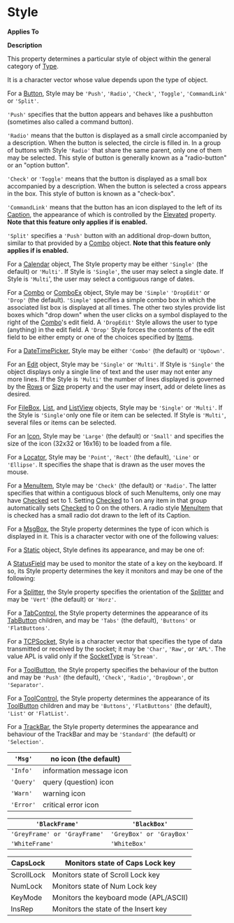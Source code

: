 




<h1 class="heading"><span class="name">Style</span></h1>

**Applies To**


**Description**


This property determines a particular style of object within the general
category of [Type](type.md).



It is a character vector whose value depends upon the type of object.


For a [Button](./button.md), Style may be `'Push'`,
`'Radio'`, `'Check'`, `'Toggle'`, `'CommandLink'` or `'Split'`.


`'Push'` specifies that the button
appears and behaves like a pushbutton (sometimes also called a command button).


`'Radio'` means that the button is
displayed as a small circle accompanied by a description. When the button is
selected, the circle is filled in. In a group of buttons with Style `'Radio'` that share the same parent, only one of them may be selected. This style of
button is generally known as a "radio-button" or an "option
button".


`'Check'` or `'Toggle'` means that the button is
displayed as a small box accompanied by a description. When the button is
selected a cross appears in the box. This style of button is known as a
"check-box".


`'CommandLink'` means that the button has an icon displayed to the left of its [Caption](caption.md), the appearance of which is controlled by the  [Elevated](elevated.md) property. 
**Note that this feature only applies if is enabled.**


`'Split'` specifies a `'Push'` button with an additional drop-down button, similar to that provided by a [Combo](./combo.md) object. 
**Note that this feature only applies if is enabled.**


For a [Calendar](./calendar.md) object, The Style property
may be either `'Single'` (the default) or `'Multi'`.
If Style is `'Single'`, the user may select
a single date. If Style is `'Multi`', the
user may select a contiguous range of dates.


For a [Combo](./combo.md) or [ComboEx](./comboex.md) object, Style may be `'Simple'` `'DropEdit'` or `'Drop'` (the default). `'Simple'` specifies a simple combo box in which the associated list box is displayed at
all times. The other two styles provide list boxes which "drop down"
when the user clicks on a symbol displayed to the right of the [Combo](./combo.md)'s
edit field. A `'DropEdit'` Style allows the
user to type (anything) in the edit field. A `'Drop'` Style forces the contents of the edit field to be either empty or
one of the choices specified by [Items](items.md).


For a [DateTimePicker](./datetimepicker.md), Style may be
either `'Combo'` (the default) or `'UpDown'`.


For an [Edit](./edit.md) object, Style may be `'Single'` or `'Multi'`. If Style is `'Single'` the object displays only a single line of text and the user may not enter any
more lines. If the Style is `'Multi'` the
number of lines displayed is governed by the [Rows](rows.md) or [Size](size.md) property and the user may insert, add
or delete lines as desired.


For [FileBox](./filebox.md), [List](./list.md),
and [ListView](./listview.md) objects, Style may be `'Single'` or `'Multi'`. If the Style is `'Single'`only one file or item can be selected. If Style is `'Multi'`,
several files or items can be selected.


For an [Icon](./icon.md), Style may be `'Large'` (the default) or `'Small'` and specifies the
size of the icon (32x32 or 16x16) to be loaded from a file.


For a [Locator](./locator.md), Style may be `'Point'`,
`'Rect'` (the default), `'Line'` or `'Ellipse'`. It specifies the shape that
is drawn as the user moves the mouse.


For a [MenuItem](./menuitem.md), Style may be `'Check'` (the default) or `'Radio'`. The latter
specifies that within a contiguous block of such MenuItems, only one may have [Checked](checked.md) set to 1. Setting [Checked](checked.md) to 1 on any item
in that group automatically sets [Checked](checked.md) to
0 on the others. A radio style [MenuItem](./menuitem.md) that
is checked has a small radio dot drawn to the left of its Caption.



For a [MsgBox](./msgbox.md), the Style property determines
the type of icon which is displayed in it. This is a character vector with one
of the following values:




For a [Static](./static.md) object, Style defines its
appearance, and may be one of:




A [StatusField](./statusfield.md) may be used to monitor
the state of a key on the keyboard. If so, its Style property determines the key
it monitors and may be one of the following:



For a [Splitter](./splitter.md), the Style property
specifies the orientation of the [Splitter](./splitter.md) and may be `'Vert'` (the default) or `'Horz'`.


For a [TabControl](./tabcontrol.md), the Style property
determines the appearance of its [TabButton](./tabbutton.md) children, and may be `'Tabs'` (the default),
`'Buttons'` or `'FlatButtons'`.


For a [TCPSocket](./tcpsocket.md), Style is a character
vector that specifies the type of data transmitted or received by the socket; it
may be `'Char'`, `'Raw'`,
or `'APL'`. The value APL is valid only if
the [SocketType](sockettype.md) is '`Stream'`.


For a [ToolButton](./toolbutton.md), the Style property
specifies the behaviour of the button and may be `'Push'` (the default), `'Check'`, `'Radio'`,
`'DropDown'`, or `'Separator'`.


For a [ToolControl](./toolcontrol.md), the Style property
determines the appearance of its [ToolButton](./toolbutton.md) children and may be `'Buttons'`, `'FlatButtons'` (the default), `'List'` or `'FlatList'`.


For a [TrackBar](./trackbar.md), the Style property
determines the appearance and behaviour of the TrackBar and may be `'Standard'` (the default) or `'Selection'`.


| `'Msg'` | no icon (the default) |
| --- | ---  |
| `'Info'` | information message icon |
| `'Query'` | query (question) icon |
| `'Warn'` | warning icon |
| `'Error'` | critical error icon |


| `'BlackFrame'` | `'BlackBox'` |
| --- | ---  |
| `'GreyFrame' or 'GrayFrame'` | `'GreyBox' or 'GrayBox'` |
| `'WhiteFrame'` | `'WhiteBox'` |


| CapsLock | Monitors state of Caps Lock key |
| --- | ---  |
| ScrollLock | Monitors state of Scroll Lock key |
| NumLock | Monitors state of Num Lock key |
| KeyMode | Monitors the keyboard mode (APL/ASCII) |
| InsRep | Monitors the state of the Insert key |


